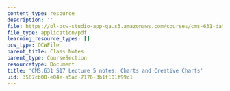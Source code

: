 ```yaml
---
content_type: resource
description: ''
file: https://ol-ocw-studio-app-qa.s3.amazonaws.com/courses/cms-631-data-storytelling-studio-climate-change-spring-2017/3567cb08e04ea5ad71763b1f101f99c1_MITCMS_631s17_lec5_charts_nt.pdf
file_type: application/pdf
learning_resource_types: []
ocw_type: OCWFile
parent_title: Class Notes
parent_type: CourseSection
resourcetype: Document
title: 'CMS.631 S17 Lecture 5 notes: Charts and Creative Charts'
uid: 3567cb08-e04e-a5ad-7176-3b1f101f99c1
---
```

